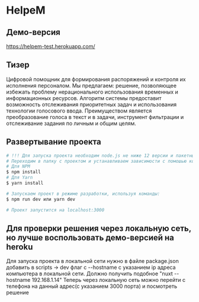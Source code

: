 # HelpeM

## Демо-версия

https://helpem-test.herokuapp.com/

## Тизер

Цифровой помощник для формирования распоряжений и контроля их исполнения персоналом.
Мы предлагаем: решение, позволяющее избежать проблему нерационального использования временных и информационных ресурсов. Алгоритм системы предоставит возможность отслеживания приоритетных задач и использования технологии голосового ввода. Преимуществом является преобразование голоса в текст и в задачи, инструмент фильтрации и отслеживание задания по личным и общим целям.

## Развертывание проекта

```bash
# !!! Для запуска проекта необходим node.js не ниже 12 версии и пакетный менеджер npm или yarn.
# Переходим в папку с проектом и устанавливаем зависимости с помошью команд для соответсвующих пакетных менеджеров:
# Для NPM
$ npm install
# Для Yarn
$ yarn install

# Запускаем проект в режиме разработки, используя команды:
$ npm run dev или yarn dev

# Проект запустится на localhost:3000

```

## Для проверки решения через локальную сеть, но лучше воспользовать демо-версией на heroku

Для запуска проекта в локальной сети нужно в файле package.json добавить в scripts -> dev флаг с --hostname с указанием ip адреса компьютера в локальной сети.
Должно получить подобное "nuxt --hostname 192.168.1.14"
Теперь через локальную сеть можно перейти с телефона на данный адрес(с указанием 3000 порта) и посмотреть решение
